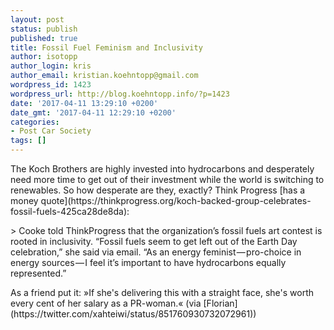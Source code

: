 ```yaml
---
layout: post
status: publish
published: true
title: Fossil Fuel Feminism and Inclusivity
author: isotopp
author_login: kris
author_email: kristian.koehntopp@gmail.com
wordpress_id: 1423
wordpress_url: http://blog.koehntopp.info/?p=1423
date: '2017-04-11 13:29:10 +0200'
date_gmt: '2017-04-11 12:29:10 +0200'
categories:
- Post Car Society
tags: []
---
```

<p>The Koch Brothers are highly invested into hydrocarbons and desperately need more time to get out of their investment while the world is switching to renewables. So how desperate are they, exactly? Think Progress [has a money quote](https://thinkprogress.org/koch-backed-group-celebrates-fossil-fuels-425ca28de8da):</p>
<p>> Cooke told ThinkProgress that the organization’s fossil fuels art contest is rooted in inclusivity. “Fossil fuels seem to get left out of the Earth Day celebration,” she said via email. “As an energy feminist — pro-choice in energy sources — I feel it’s important to have hydrocarbons equally represented.”</p>
<p> As a friend put it: »If she's delivering this with a straight face, she's worth every cent of her salary as a PR-woman.« (via [Florian](https://twitter.com/xahteiwi/status/851760930732072961))</p>
